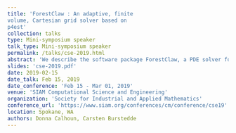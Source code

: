 ```yaml
---
title: 'ForestClaw : An adaptive, finite
volume, Cartesian grid solver based on
p4est'
collection: talks
type: Mini-symposium speaker
talk_type: Mini-symposium speaker
permalink: /talks/cse-2019.html
abstract: 'We describe the software package ForestClaw, a PDE solver for time dependent hyperbolic and parabolic solvers based on updating a solution on an adaptive quadtree mesh.  A basic design principle behind ForestClaw is to abstract algorithmic components and make extensive use of polymorphism.  To maintain ease of use and flexibility, only limited use is made of inheritance and encapsulation.   The core ForestClaw routines manage input parameters, adaptive (multi-rate) time stepping, re-meshing, transferring the solution between old and new meshes, parallel communication, file I/O and diagnostics.  A secondary focus of the talk will be on the underlying capabilities provided by p4est and the p4est application program interface (API).'
slides: 'cse-2019.pdf'
date: 2019-02-15
date_talk: Feb 15, 2019
date_conference: 'Feb 15 - Mar 01, 2019'
venue: 'SIAM Computational Science and Engineering'
organization: 'Society for Industrial and Applied Mathematics'
conference_url: 'https://www.siam.org/conferences/cm/conference/cse19'
location: Spokane, WA
authors: Donna Calhoun, Carsten Burstedde
---
```

